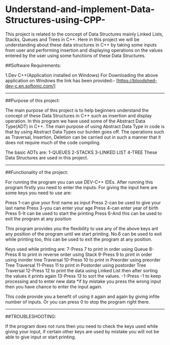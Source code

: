 # Understand-and-implement-Data-Structures-using-CPP-
This project is related to the concept of Data Structures mainly Linked Lists, Stacks, Queues and Trees in C++. Here in this project we will be understanding about these data structures in C++ by taking some inputs from user and performing insertion and displaying operations on the values entered by the user using some functions of these Data Structures.

##Software Requirements:

1.Dev C++(Application installed on Windows)
For Downloading the above application on Windows the link has been provided:-
[https://bloodshed-dev-c.en.softonic.com/]

----------------------------------------

##Purpose of this project:

The main purpose of this project is to help beginners understand the concept of these Data Structures in C++ such as insertion and display operation.
In this program we have used some of the Abstract Data Type(ADT) in C++. 
The main purpose of using Abstract Data Type in code is that by using Abstract Data Types our burden goes off. 
The operations such as Traversal, Insertion, Deletion can be carried out in such a manner that it does not require much of the code compiling.

The basic ADTs are:
1-QUEUES
2-STACKS
3-LINKED LIST
4-TREE
These Data Structures are used in this project.

----------------------------------------

##Functionality of the project:

For running the program you can use DEV-C++ IDEs.
After running this program firstly you need to enter the inputs.
For giving the input here are some keys you need to use are:

Press 1-can give your first name as input
Press 2-can be used to give your last name
Press 3-you can enter your age
Press 4-can enter year of birth
Press 5-It can be used to start the printing
Press 6-And this can be used to exit the program at any position                   

This program provides you the flexibility to use any of the above keys ant any
position of the program until we start printing. No.6 can be used to exit while
printing too, this can be used to exit the program at any position.


Keys used while printing are:
7-Press 7 to print in order using Queue
8-Press 8 to print in reverse order using Stack
9-Press 9 to print in order using inorder tree Traversal
10-Press 10 to print in Preorder using preorder Tree Traversal
11-Press 11 to print in Postorder using postorder Tree Traversal
12-Press 12 to print the data using Linked List
   then after sorting the values it prints again
13-Press 13 to sort the values.
-1-Press -1 to keep processing and to enter new data
*if by mistake you press the wrong input then you have chance to enter the input again.

This code provide you a benefit of using it again and again by giving infite 
number of inputs. Or you can press 0 to stop the program right there.

----------------------------------------

##TROUBLESHOOTING:

If the program does not runs then you need to check the keys used while giving your
input, if certain other keys are used by mistake you will not be able to give input 
or start printing.
